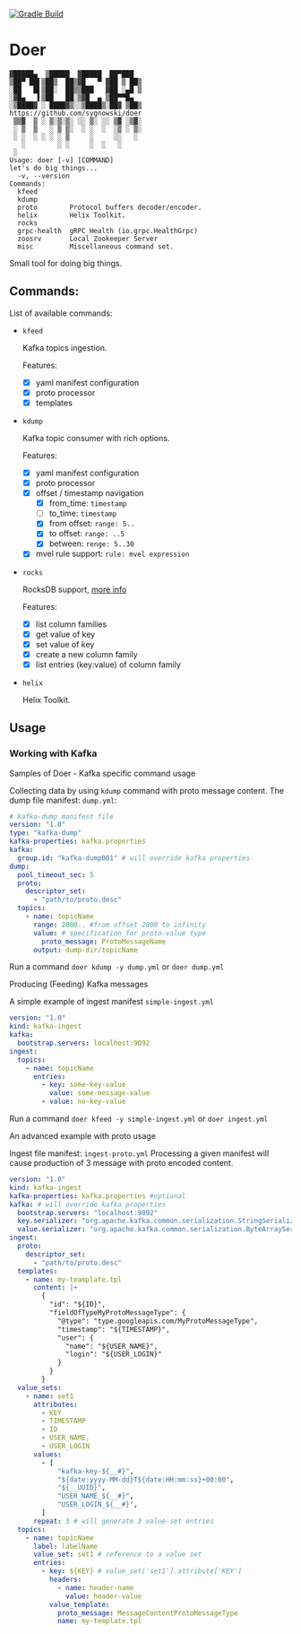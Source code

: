 [![Gradle Build](https://github.com/sygnowski/doer/workflows/Gradle%20Build/badge.svg)](https://github.com/sygnowski/doer/actions/workflows/gradle.yml)

# Doer
```
▓█████▄  ▒█████  ▓█████  ██▀███ 
▒██▀ ██▌▒██▒  ██▒▓█   ▀ ▓██ ▒ ██▒ 
░██   █▌▒██░  ██▒▒███   ▓██ ░▄█ ▒ 
░▓█▄   ▌▒██   ██░▒▓█  ▄ ▒██▀▀█▄ 
░▒████▓ ░ ████▓▒░░▒████▒░██▓ ▒██▒ 
https://github.com/sygnowski/doer 
 ▒▒▓  ▒ ░ ▒░▒░▒░ ░░ ▒░ ░░ ▒▓ ░▒▓░ 
 ░ ▒  ▒   ░ ▒ ▒░  ░ ░  ░  ░▒ ░ ▒░ 
 ░ ░  ░ ░ ░ ░ ▒     ░     ░░   ░ 
   ░        ░ ░     ░  ░   ░ 
 ░ 
Usage: doer [-v] [COMMAND]
let's do big things...
  -v, --version
Commands:
  kfeed
  kdump
  proto        Protocol buffers decoder/encoder.
  helix        Helix Toolkit.
  rocks
  grpc-health  gRPC Health (io.grpc.HealthGrpc)
  zoosrv       Local Zookeeper Server
  misc         Miscellaneous command set.
 ```

Small tool for doing big things.

## Commands:

List of available commands:

- `kfeed`

  Kafka topics ingestion.
  
  Features:
  - [x] yaml manifest configuration
  - [x] proto processor
  - [x] templates

- `kdump`
  
  Kafka topic consumer with rich options.
  
  Features:
  
  - [x] yaml manifest configuration
  - [x] proto processor
  - [x] offset / timestamp navigation
    - [x] from_time: `timestamp`
    - [ ] to_time: `timestamp`
    - [x] from offset: `range: 5..`
    - [x] to offset: `range: ..5`
    - [x] between: `renge: 5..30`
  - [x] mvel rule support: `rule: mvel expression`

- `rocks`

  RocksDB support, [more info](docs/rocksdb.md)

  Features:
  - [x] list column families
  - [x] get value of key
  - [x] set value of key
  - [x] create a new column family
  - [x] list entries (key:value) of column family

- `helix`

  Helix Toolkit.


## Usage
### Working with Kafka

Samples of Doer - Kafka specific command usage

Collecting data by using `kdump` command with proto message content. The dump file manifest: `dump.yml`:

```yaml
# kafka-dump manifest file
version: "1.0"
type: "kafka-dump"
kafka-properties: kafka.properties
kafka:
  group.id: "kafka-dump001" # will override kafka properties 
dump:
  pool_timeout_sec: 5
  proto:
    descriptor_set:
      - "path/to/proto.desc"
  topics:
    - name: topicName
      range: 2000.. #from offset 2000 to infinity
      value: # specification for proto-value type
        proto_message: ProtoMessageName
      output: dump-dir/topicName
```

Run a command `doer kdump -y dump.yml` or `doer dump.yml`

Producing (Feeding) Kafka messages

A simple example of ingest manifest `simple-ingest.yml`

```yaml
version: "1.0"
kind: kafka-ingest
kafka:
  bootstrap.servers: localhost:9092
ingest:
  topics:
    - name: topicName
      entries:
        - key: some-key-value
          value: some-message-value
        - value: no-key-value
```

Run a command `doer kfeed -y simple-ingest.yml` or `doer ingest.yml`


An advanced example with proto usage

Ingest file manifest: `ingest-proto.yml` Processing a given manifest will cause production of 3 message with proto encoded content.

```yaml
version: "1.0"
kind: kafka-ingest
kafka-properties: kafka.properties #optional 
kafka: # will override kafka properties 
  bootstrap.servers: "localhost:9092"
  key.serializer: "org.apache.kafka.common.serialization.StringSerializer"
  value.serializer: "org.apache.kafka.common.serialization.ByteArraySerializer"
ingest:
  proto:
    descriptor_set:
      - "path/to/proto.desc"
  templates:
    - name: my-teamplate.tpl
      content: |+
        {
          "id": "${ID}",
          "fieldOfTypeMyProtoMessageType": {
            "@type": "type.googleapis.com/MyProtoMessageType",            
            "timestamp": "${TIMESTAMP}",    
            "user": {
              "name": "${USER_NAME}",
              "login": "${USER_LOGIN}"              
            }
          }        
        }
  value_sets:
    - name: set1
      attributes:
        - KEY
        - TIMESTAMP
        - ID
        - USER_NAME,
        - USER_LOGIN
      values:
        - [
            "kafka-key-${__#}",
            "${date:yyyy-MM-dd}T${date:HH:mm:ss}+00:00",
            "${__UUID}",
            "USER_NAME_${__#}",
            "USER_LOGIN_${__#}",
        ]
      repeat: 3 # will generate 3 value-set entries
  topics:
    - name: topicName
      label: labelName
      value_set: set1 # reference to a value set     
      entries:
        - key: ${KEY} # value_set['set1'].attribute['KEY']
          headers:
            - name: header-name
              value: header-value
          value_template:
            proto_message: MessageContentProtoMessageType
            name: my-template.tpl
```
